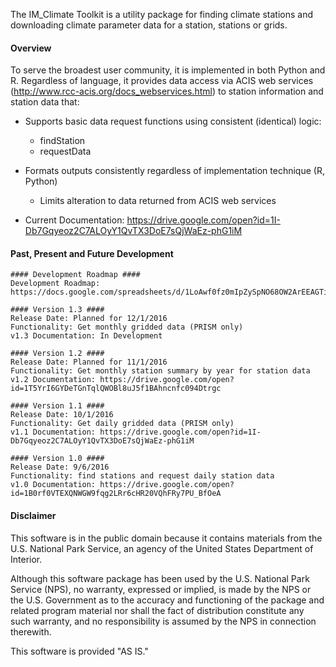 The IM_Climate Toolkit is a utility package for finding climate stations and downloading climate parameter data for a station, stations or grids.  

#### Overview ####

To serve the broadest user community, it is implemented in both Python and R. Regardless of language, it provides data access via ACIS web services (http://www.rcc-acis.org/docs_webservices.html) to station information and station data that:

+ Supports basic data request functions using consistent (identical) logic:

  * findStation
  * requestData

+ Formats outputs consistently regardless of implementation technique (R, Python)

  * Limits alteration to data returned from ACIS web services
  
+ Current Documentation: https://drive.google.com/open?id=1I-Db7Gqyeoz2C7ALOyY1QvTX3DoE7sQjWaEz-phG1iM
 
#### Past, Present and Future Development
	#### Development Roadmap ####
	Development Roadmap: https://docs.google.com/spreadsheets/d/1LoAwf0fz0mIpZySpNO68OW2ArEEAGTiBYfTsk5ywvts

	#### Version 1.3 ####
	Release Date: Planned for 12/1/2016
	Functionality: Get monthly gridded data (PRISM only)
	v1.3 Documentation: In Development
	
	#### Version 1.2 ####
	Release Date: Planned for 11/1/2016
	Functionality: Get monthly station summary by year for station data
	v1.2 Documentation: https://drive.google.com/open?id=1T5YrI6GYDeTGnTqlQWOBl8uJ5f1BAhncnfc094Dtrgc
	
	#### Version 1.1 ####
	Release Date: 10/1/2016
	Functionality: Get daily gridded data (PRISM only)
	v1.1 Documentation: https://drive.google.com/open?id=1I-Db7Gqyeoz2C7ALOyY1QvTX3DoE7sQjWaEz-phG1iM

	#### Version 1.0 ####
	Release Date: 9/6/2016
	Functionality: find stations and request daily station data
	v1.0 Documentation: https://drive.google.com/open?id=1B0rf0VTEXQNWGW9fqg2LRr6cHR20VQhFRy7PU_BfOeA

#### Disclaimer ####
This software is in the public domain because it contains materials from the U.S. National Park Service, an agency of the United States Department of Interior.

Although this software package has been used by the U.S. National Park Service (NPS), no warranty, expressed or implied, is made by the NPS or the U.S. Government as to the accuracy and functioning of the package and related program material nor shall the fact of distribution constitute any such warranty, and no responsibility is assumed by the NPS in connection therewith.

This software is provided "AS IS."


